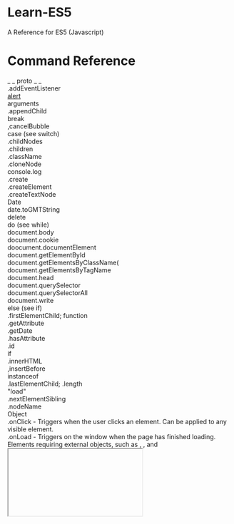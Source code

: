 # Learn-ES5
A Reference for ES5 (Javascript)

# Command Reference
_ _ proto _ _\
.addEventListener\
[alert](alert.html)\
arguments\
.appendChild\
break\
,cancelBubble\
case (see switch)\
.childNodes\
.children\
.className\
.cloneNode\
console.log\
.create\
.createElement\
.createTextNode\
Date\
date.toGMTString\
delete\
do (see while)\
document.body\
document.cookie\
doocument.documentElement\
document.getElementById\
document.getElementsByClassName(\
document.getElementsByTagName\
document.head\
document.querySelector\
document.querySelectorAll\
document.write\
else (see if)\
.firstElementChild;
function\
.getAttribute\
.getDate\
.hasAttribute\
.id\
if\
.innerHTML\
,insertBefore\
instanceof\
.lastElementChild;
.length\
"load"\
.nextElementSibling\
.nodeName\
Object\
.onClick - Triggers when the user clicks an element. Can be applied to any visible element.\
.onLoad - Triggers on the window when the page has finished loading. Elements requiring external objects, such as <img>, <link>, and <iframe>, also have this event.\
.onMouseOver - Triggers when the user moves the mouse pointer onto an element.\
.onMouseOut - Triggers when the user moves the mouse pointer out of an element.\
.onSubmit - Triggers on <form> element when a form is submitted.\
.onFocus - Triggers when an element gains input focus. Most often used with form elements.\
.onBlur - Triggers when input focus is lost. Most often used with form elements.\
.parentNode\
parseFloat\
parseInt\
pop\
.previousElementSibling\
push\
.prototype\
.removeChild\
.removeEventListener\
replaceChild\
return\
.setAttribute\
.setDate\
.split\
.style.backgroundColor \
switch\
sum\
.tagName\
,target\
.textContent\
.toLowerCase\
.toUpperCase\
.type\
typeof\
unescape\
var\
while\
window.setTimeout\
window.event

# Syntax

Comments\
Escape Characters\
Operators

# Features

Constructor Functions\
Objects\
Object Literals\
Object Methods\
Object Properties
